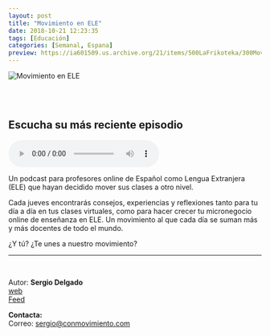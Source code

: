 ```yaml
---
layout: post
title: "Movimiento en ELE"
date: 2018-10-21 12:23:35
tags: [Educación]
categories: [Semanal, Espana]
preview: https://ia601509.us.archive.org/21/items/500LaFrikoteka/300Movimientoenele-SergioDelgado.jpg
---
```


![Movimiento en ELE](https://ia801509.us.archive.org/21/items/500LaFrikoteka/500Movimientoenele-SergioDelgado.jpg)

<br/>
<br/>

## Escucha su más reciente episodio

<!--reproductor-feed=http://www.ivoox.com/movimiento-ele_fg_f1501246_filtro_1.xml-->
<!--reproductor-start-->
<audio id="audio" preload="auto" controls="" src="https://www.ivoox.com/044-los-mejores-podcasts-para-profesores-espanol_mf_30390520_feed_1.mp3"></audio>
<!--reproductor-end-->

Un podcast para profesores online de Español como Lengua Extranjera (ELE) que hayan decidido mover sus clases a otro nivel.

Cada jueves encontrarás consejos, experiencias y reflexiones tanto para tu día a día en tus clases virtuales, como para hacer crecer tu micronegocio online de enseñanza en ELE. Un movimiento al que cada día se suman más y más docentes de todo el mundo. 

¿Y tú? ¿Te unes a nuestro movimiento?

_ _ _

<br>

Autor: **Sergio Delgado**  
[web](https://conmovimiento.com)  
[Feed](http://www.ivoox.com/movimiento-ele_fg_f1501246_filtro_1.xml)  



**Contacta:**  
Correo: [sergio@conmovimiento.com](mailto:sergio@conmovimiento.com)  

